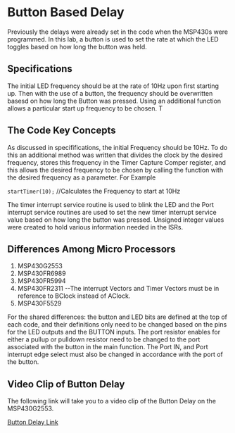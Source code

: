 # Button Based Delay
Previously the delays were already set in the code when the MSP430s were programmed. In this lab, a button is used to set the rate at which the LED toggles based on how long the button was held. 

## Specifications
The initial LED frequency should be at the rate of 10Hz upon first starting up. Then with the use of a button, the frequency should be overwritten basesd on how long the Button was pressed. Using an additional function allows a particular start up frequency to be chosen. T

## The Code Key Concepts
As discussed in specififications, the initial Frequency should be 10Hz. To do this an additional method was written that divides the clock by the desired frequency, stores this frequency in the Timer Capture Comper register, and this allows the desired frequency to be chosen by calling the function with the desired frequency as a parameter. For Example

``` startTimer(10); ```   //Calculates the Frequency to start at 10Hz

The timer interrupt service routine is used to blink the LED and the Port interrupt service routines are used to set the new timer interrupt service value based on how long the button was pressed. Unsigned integer values were created to hold various information needed in the ISRs. 

## Differences Among Micro Processors
1. MSP430G2553    
2. MSP430FR6989
3. MSP430FR5994
4. MSP430FR2311   --The interrupt Vectors and Timer Vectors must be in reference to BClock instead of AClock.
5. MSP430F5529

For the shared differences: the button and LED bits are defined at the top of each code, and their definitions only need to be changed based on the pins for the LED outputs and the BUTTON inputs. The port resistor enables for either a pullup or pulldown resistor need to be changed to the port associated with the button in the main function. The Port IN, and Port interrupt edge select must also be changed in accordance with the port of the button.

## Video Clip of Button Delay
The following link will take you to a video clip of the Button Delay on the MSP430G2553.

[Button Delay Link](https://drive.google.com/open?id=0B8jO6C1Q7JLHZFFyTFVXUmgtdWc)
